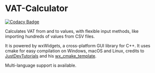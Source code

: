 # VAT-Calculator

[![Codacy Badge](https://api.codacy.com/project/badge/Grade/45540393f9a64158987b159c5b5e843b)](https://app.codacy.com/gh/simonpla/VAT-Calculator?utm_source=github.com&utm_medium=referral&utm_content=simonpla/VAT-Calculator&utm_campaign=Badge_Grade_Settings)

Calculates VAT from and to values, with flexible input methods, like importing hundreds of values from CSV files.

It is powered by wxWidgets, a cross-platform GUI library for C++.
It uses cmake for easy compilation on Windows, macOS and Linux, credits to [JustDevTutorials](https://www.youtube.com/channel/UC4Q-KGKCeFbBpaAqwllCDqQ) and his [wx_cmake_template](https://github.com/lszl84/wx_cmake_template).

Multi-language support is available.
